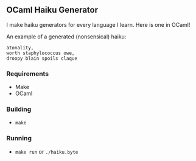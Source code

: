 ## OCaml Haiku Generator

I make haiku generators for every language I learn. Here is one in OCaml!

An example of a generated (nonsensical) haiku:

    atonality,
    worth staphylococcus owe,
    droopy blain spoils claque

### Requirements

- Make
- OCaml

### Building

- `make`

### Running

- `make run` or `./haiku.byte`

